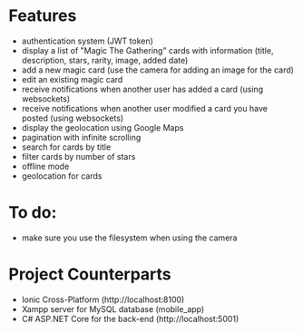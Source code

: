 # Features

- authentication system (JWT token)
- display a list of "Magic The Gathering" cards with information (title, description, stars, rarity, image, added date)
- add a new magic card (use the camera for adding an image for the card)
- edit an existing magic card
- receive notifications when another user has added a card (using websockets)
- receive notifications when another user modified a card you have posted (using websockets)
- display the geolocation using Google Maps
- pagination with infinite scrolling
- search for cards by title
- filter cards by number of stars
- offline mode
- geolocation for cards

# To do:

- make sure you use the filesystem when using the camera

# Project Counterparts

- Ionic Cross-Platform (http://localhost:8100)
- Xampp server for MySQL database (mobile_app)
- C# ASP.NET Core for the back-end (http://localhost:5001)
